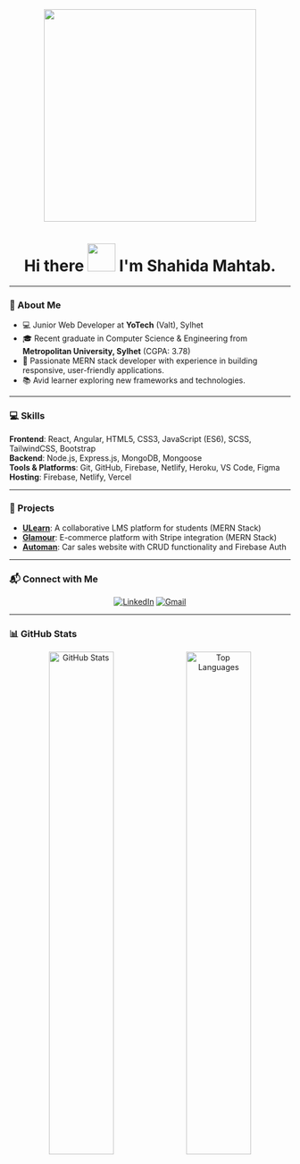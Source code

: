 <div id="header" align="center">
  <img src="https://media.giphy.com/media/17b875GGvV9m9sLmNc/giphy.gif" width="380" height="380" />
</div>

# <div align="center">Hi there <img src="https://raw.githubusercontent.com/MartinHeinz/MartinHeinz/master/wave.gif" width="50"> I'm Shahida Mahtab.</div>  

---

### 🚀 About Me  
- 💻 Junior Web Developer at **YoTech** (Valt), Sylhet  
- 🎓 Recent graduate in Computer Science & Engineering from **Metropolitan University, Sylhet** (CGPA: 3.78)  
- 🌱 Passionate MERN stack developer with experience in building responsive, user-friendly applications.  
- 📚 Avid learner exploring new frameworks and technologies.  

---

### 💻 Skills  
**Frontend**: React, Angular, HTML5, CSS3, JavaScript (ES6), SCSS, TailwindCSS, Bootstrap  
**Backend**: Node.js, Express.js, MongoDB, Mongoose  
**Tools & Platforms**: Git, GitHub, Firebase, Netlify, Heroku, VS Code, Figma  
**Hosting**: Firebase, Netlify, Vercel  

---

### 🌟 Projects  
- **[ULearn](https://ulearn.onrender.com/)**: A collaborative LMS platform for students (MERN Stack)  
- **[Glamour](https://glamour-4999e.web.app/)**: E-commerce platform with Stripe integration (MERN Stack)  
- **[Automan](https://auto-man-aee9b.web.app/)**: Car sales website with CRUD functionality and Firebase Auth  

---

### 📬 Connect with Me  
<p align="center">
  <a href="https://www.linkedin.com/in/shahida-mahtab-a994521b2/"><img src="https://img.shields.io/badge/LinkedIn-0077B5?style=for-the-badge&logo=linkedin&logoColor=white" alt="LinkedIn"></a>
  <a href="mailto:shahidamahtab2@gmail.com"><img src="https://img.shields.io/badge/Gmail-D14836?style=for-the-badge&logo=gmail&logoColor=white" alt="Gmail"></a>
</p>

---

### 📊 GitHub Stats  
<p align="center">
  <img width="48%" src="https://github-readme-stats.vercel.app/api?username=ShahidaMahtab&show_icons=true&theme=tokyonight&hide_border=true&locale=en&text_color=ff8b1f&title_color=ffbc1f&bg_color=020000" alt="GitHub Stats" />
  <img width="48%" src="https://github-readme-stats.vercel.app/api/top-langs/?username=ShahidaMahtab&layout=compact&show_icons=true&theme=tokyonight&hide_border=true&text_color=ff8b1f&title_color=ffbc1f&bg_color=020000" alt="Top Languages" />
</p>
